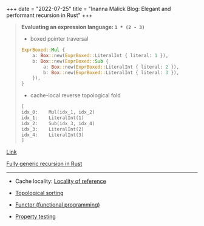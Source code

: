 +++
date = "2022-07-25"
title = "Inanna Malick Blog: Elegant and performant recursion in Rust"
+++

> **Evaluating an expression language: `1 * (2 - 3)`**
>
> * boxed pointer traversal
> ```rust
> ExprBoxed::Mul {
>     a: Box::new(ExprBoxed::LiteralInt { literal: 1 }),
>     b: Box::new(ExprBoxed::Sub {
>         a: Box::new(ExprBoxed::LiteralInt { literal: 2 }),
>         b: Box::new(ExprBoxed::LiteralInt { literal: 3 }),
>     }),
> }
> ```
> * cache-local reverse topological fold
> ```txt
> [
> idx_0:    Mul(idx_1, idx_2)
> idx_1:    LiteralInt(1)
> idx_2:    Sub(idx_3, idx_4)
> idx_3:    LiteralInt(2)
> idx_4:    LiteralInt(3)
> ]
> ```

[Link](https://recursion.wtf/posts/rust_schemes/)

[Fully generic recursion in Rust](https://recursion.wtf/posts/rust_schemes_2/)

---

* Cache locality: [Locality of reference](https://en.wikipedia.org/wiki/Locality_of_reference)

* [Topological sorting](https://en.wikipedia.org/wiki/Topological_sorting)

* [Functor (functional programming)](https://en.wikipedia.org/wiki/Functor_(functional_programming))

* [Property testing](https://en.wikipedia.org/wiki/Property_testing)
